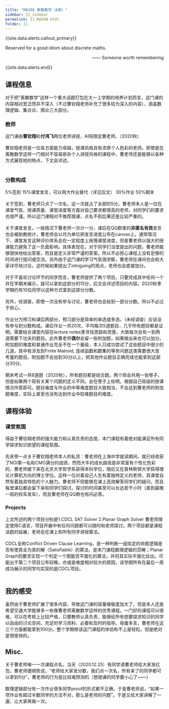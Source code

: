 ```yaml
---
title: "MA208 离散数学（A类）"
sidebar: 11_sidebar
permalink: 11_MA208.html
folder: 11
---
```



{{site.data.alerts.callout_primary}}
<p> Reserved for a good idiom about discrete maths.</p>
<p align="right">—— Someone worth remembering</p>

{{site.data.alerts.end}}

## 课程信息
对于把“离散数学”这样一个重大话题打包在大一上学期的培养计划而言，这门课的内容相对宽泛而并不深入（不过曹钦翔老师补充了很多较为深入的内容），涵盖数理逻辑、集合论、图论三大部分。
### 教师
这门课由**曹钦翔**和**付鸿飞**两位老师讲授，AI班限定曹老师。（2020秋）<br/><br/>
曹钦翔老师是一位各方面能力卓越，授课风格具有浓厚个人色彩的老师。即使是在离散数学这样一门相对不容易掺杂个人讲授风格的课程中，曹老师还是能够以各种方式展现他的特点，下文会详述。<br/><br/>

### 分数构成
5%签到 15%课堂发言，可以用大作业替代（详见后文） 30%作业 50%期末<br/><br/>
关于签到，曹老师只点了一次名，这一次就占了全部的5分。曹老师本人是一位在课堂气氛、授课质量、课堂进度等方面对自己要求都很高的老师，对同学们的要求也很严谨。所以这门课相对不推荐翘课，点名不到后果还是比较严重的。<br/><br/>
关于课堂发言。一般情况下曹老师一次计一分，课后在QQ群里的**非匿名有效**发言也会被助教统计，曹老师会以月为单位把发言进度公布在canvas上。通常情况下，课堂发言这种评价体系会在一定程度上拖慢课堂进度，但是曹老师以强大的授课能力避免了这一负面影响。具体表现在，对于同学们当堂提出的问题，曹老师能够很快地给出答案，而且是定义非常严谨的答案。所以不必担心课程上没有足够的时间进行提问或交流。另外由于这门课的学习气氛很浓郁，曹老师在课间也会和大家详尽地讨论，这时候如果提出了intriguing的观点，老师也会直接加分。<br/><br/>
对于不喜欢讨论环节的同学而言，曹老师提供了两个项目。只要完成其中任何一个并在学期末展示，就可以拿到这部分的15分，后文会详述项目的内容。2020秋季学期约有10位同学以这种方式拿到这部分分数。<br/><br/>
另外，经调查，即使一次没有参与讨论，曹老师也会给到一部分分数。所以不必过于担心。<br/><br/>
作业分为预习和课后两部分，预习部分是简单的单选或多选，（未经调查）应该没有参与到分数构成。课后作业一共20次，平均每次5道题目，几乎所有题目都是证明，需要结合课堂内容在lecture notes里寻找思路和灵感，大致每次会有一到两道需要下功夫的题目。此外曹老师**偶尔**会留一些附加题，如果做出来也可以加分。附加题的难度和普通作业完全不在一个量级，本人只成功尝试了这些题目中很少的几道。其中有涉及到Finite Matroid, 连续函数和数集的等势问题这类需要很大思考量的题目。附加题不会加到30分以上，把其他作业题目正确完成也能拿到这部分30分。<br/><br/>
期末考试一共8道题（2020秋），所有题目都是综合题。两个班会共用一张卷子，但是如果两个班有关某个问题的定义不同，会在卷子上标明，根据自己班级的授课情况作答即可。题目难度与作业的中等难度题目大致相当，不会达到曹老师的附加题难度，实际上甚至也没有达到作业中较难题目的难度。

## 课程体验 

### 课堂氛围
得益于曹钦翔老师的强大能力和认真负责的态度，本门课程有着绝对能满足所有同学探求知识欲望的课程氛围。<br/><br/>
先夹带一点关于曹钦翔老师本人的私货：曹老师在上海中学就读期间，就已经收获了NOI第一名和CMO满分的成绩，然而大牛的成长路径是非常富有个性化色彩的，曹老师接下来在北京大学哲学系获得本科学位，随后又在普林斯顿大学获得理论计算机方向的博士学位。这样一位对着自己人生有着独特定义的老师，其课堂自然有着独具特色的个人魅力。曹老师不但能够在课上高效解答同学们的疑问，而且每堂课后都会留下来和同学们探讨。探讨的时间甚至可以长达若干小时（直到最晚一班的校车发车），而且曹老师在QQ群也有问必答。

### Projects
上文所述的两个项目分别是1.CDCL SAT Solver 2.Planar Graph Solver
曹老师限定使用C语言，项目开展中有任何问题都可以随时和老师探讨。两个项目都是课程话题的延展，老师会在课上和所有同学讲授算法。 <br/><br/>
CDCL全称Conflict Driven Clause Learning，是一种判断一组给定的命题逻辑是否有使其全为真的解（Satisfiable）的算法，是本门课程数理逻辑的范畴；Planar Graph则要求实现一个判定一个图能否平面化的算法，并将其实际平面化绘出。可能出于第二个项目公布较晚，亦或是难度相对较大的原因，该学期所有在最后一周成功展示的同学均实现的是CDCL项目。 <br/><br/>

## 我的感受
虽然由于曹老师扩展了很多内容，导致这门课的容量被极度加大了，但是本人还是希望交通大学能够多一些像曹老师离散数学这样的优秀课程。一门好的课程可以很难，可以在考核上比较严格，只要教师认真负责，能够给所有想要探求知识的同学以自由的讨论空间、充足的学习资料、必要和及时的指导。毋庸多言，曹老师在这三个方面都能拿到100分。整个学期修读这门课程的体验称不上是轻松，但是绝对是很愉快的。

## Misc.
关于曹老师唯一一次课程点名。当天（2020.12.25）有同学请曹老师给大家发红包，曹老师便顺势说，“老师给大家发分数，我们点一次名，所有来了的同学都可以拿到5分”。曹老师的行为是比较难预测的（想翘课的同学要小心了——） <br/><br/>
数理逻辑部分有一次作业很多同学proof的形式都不正确，于是曹老师说，“如果一项作业有超过半数同学的方法不对，那么是老师的问题”。于是又给大家讲解了一遍，让大家再做一次。 <br/><br/>



